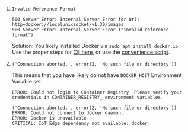 1. `Invalid Reference Format`
    ```
    500 Server Error: Internal Server Error for url: http+docker://localunixsocket/v1.30/images
    500 Server Error: Internal Server Error ("invalid reference format")
    ```

    Solution: You likely installed Docker via `sudo apt install docker.io`. Use the proper steps for [CE here](https://docs.docker.com/engine/installation/linux/docker-ce/ubuntu/#install-docker-ce), or use the [convenience script](https://docs.docker.com/engine/installation/linux/docker-ce/ubuntu/#install-using-the-convenience-script).

1. `('Connection aborted.', error(2, 'No such file or directory'))`

    This means that you have likely do not have `DOCKER_HOST` Environment Variable set.

    ```
    ERROR: Could not login to Container Registry. Please verify your credentials in CONTAINER_REGISTRY_ environment variables.
    ```

    ```
    ('Connection aborted.', error(2, 'No such file or directory'))
    ERROR: Could not connect to docker daemon.
    ERROR: Docker is unavailable
    CRITICAL: IoT Edge dependency not available: docker
